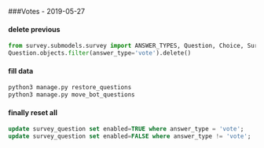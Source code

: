 ###Votes - 2019-05-27

#### delete previous
```python
from survey.submodels.survey import ANSWER_TYPES, Question, Choice, Survey, QuestionAnswer, SURVEY_STATUS, ANSWER_VOTE
Question.objects.filter(answer_type='vote').delete()
```


#### fill data
```bash
python3 manage.py restore_questions
python3 manage.py move_bot_questions
```


#### finally reset all
```sql
update survey_question set enabled=TRUE where answer_type = 'vote';
update survey_question set enabled=FALSE where answer_type != 'vote';
```
